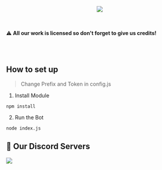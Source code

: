 <center><a href="https://discord.com/assets/ef555bf639a11bd65ae3065263788bba.png"><img src="https://discord.com/assets/ef555bf639a11bd65ae3065263788bba.png"></a></center>
<br>
<br>

 :warning: **All our work is licensed so don't forget to give us credits!**

<br><br>

## How to set up
> Change Prefix and Token in config.js

1. Install Module
```
npm install
```
2. Run the Bot
```
node index.js
```
## 📝 Our Discord Servers

<a href="https://discord.gg/jcb48q5">
  <img src="https://github.com/TeamDarkDevs/DarkDevelopers/raw/main/devs.svg" align="center">
</a>
